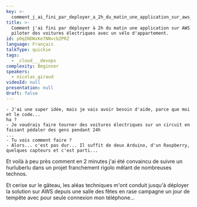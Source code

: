 ```yaml
---
key: >-
  comment_j_ai_fini_par_deployer_a_2h_du_matin_une_application_sur_aws_pour_piloter_des_voitures_electriques_avec_un_velo_d_appartement_
title: >-
  Comment j'ai fini par déployer à 2h du matin une application sur AWS pour
  piloter des voitures électriques avec un vélo d'appartement.
id: p0qINDWxKe7NNvcbZPRZ
language: Français
talkType: quickie
tags:
  - _cloud___devops
complexity: Beginner
speakers:
  - nicolas_giraud
videoId: null
presentation: null
draft: false
---
```

```
- J'ai une super idée, mais je vais avoir besoin d'aide, parce que moi et le code...
ha ?
- Je voudrais faire tourner des voitures électriques sur un circuit en faisant pédaler des gens pendant 24h
...
- Tu vois comment faire ?
- Alors... c'est pas dur... Il suffit de deux Arduino, d'un Raspberry, quelques capteurs et c'est parti...
```

Et voilà à peu près comment en 2 minutes j'ai été convaincu de suivre un hurluberlu dans un projet franchement rigolo mêlant de nombreuses technos.

Et cerise sur le gâteau, les aléas techniques m'ont conduit jusqu'à déployer la solution sur AWS depuis une salle des fêtes en rase campagne un jour de tempête avec pour seule connexion mon téléphone...